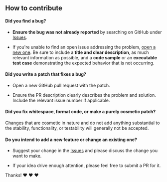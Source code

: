 ## How to contribute

#### **Did you find a bug?**

* **Ensure the bug was not already reported** by searching on GitHub under [Issues](https://github.com/jdambron/kindlenotes2anki/issues).

* If you're unable to find an open issue addressing the problem, [open a new one](https://github.com/jdambron/kindlenotes2anki/issues/new). Be sure to include a **title and clear description**, as much relevant information as possible, and a **code sample** or an **executable test case** demonstrating the expected behavior that is not occurring.

#### **Did you write a patch that fixes a bug?**

* Open a new GitHub pull request with the patch.

* Ensure the PR description clearly describes the problem and solution. Include the relevant issue number if applicable.

#### **Did you fix whitespace, format code, or make a purely cosmetic patch?**

Changes that are cosmetic in nature and do not add anything substantial to the stability, functionality, or testability will generally not be accepted.

#### **Do you intend to add a new feature or change an existing one?**

* Suggest your change in the [Issues](https://github.com/jdambron/kindlenotes2anki/issues) and please discuss the change you want to make.

* If your idea drive enough attention, please feel free to submit a PR for it.

Thanks! :heart: :heart: :heart:

